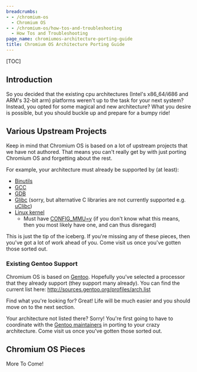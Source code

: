 ```yaml
---
breadcrumbs:
- - /chromium-os
  - Chromium OS
- - /chromium-os/how-tos-and-troubleshooting
  - How Tos and Troubleshooting
page_name: chromiumos-architecture-porting-guide
title: Chromium OS Architecture Porting Guide
---
```


[TOC]

## Introduction

So you decided that the existing cpu architectures (Intel's x86_64/i686 and
ARM's 32-bit arm) platforms weren't up to the task for your next system?
Instead, you opted for some magical and new architecture? What you desire is
possible, but you should buckle up and prepare for a bumpy ride!

## Various Upstream Projects

Keep in mind that Chromium OS is based on a lot of upstream projects that we
have not authored. That means you can't really get by with just porting Chromium
OS and forgetting about the rest.

For example, your architecture must already be supported by (at least):

*   [Binutils](http://sourceware.org/binutils/)
*   [GCC](http://gcc.gnu.org/)
*   [GDB](http://sourceware.org/gdb/)
*   [Glibc](http://sourceware.org/glibc/) (sorry, but alternative C
            libraries are not currently supported e.g.
            [uClibc](http://www.uclibc.org/))
*   [Linux kernel](http://kernel.org/)
    *   Must have
                [CONFIG_MMU=y](http://en.wikipedia.org/wiki/Memory_management_unit)
                (if you don't know what this means, then you most likely have
                one, and can thus disregard)

This is just the tip of the iceberg. If you're missing any of these pieces, then
you've got a lot of work ahead of you. Come visit us once you've gotten those
sorted out.

### Existing Gentoo Support

Chromium OS is based on [Gentoo](http://www.gentoo.org/). Hopefully you've
selected a processor that they already support (they support many already). You
can find the current list here:
<http://sources.gentoo.org/profiles/arch.list>

Find what you're looking for? Great! Life will be much easier and you should
move on to the next section.

Your architecture not listed there? Sorry! You're first going to have to
coordinate with the [Gentoo
maintainers](http://www.gentoo.org/main/en/lists.xml) in porting to your crazy
architecture. Come visit us once you've gotten those sorted out.

## Chromium OS Pieces

More To Come!